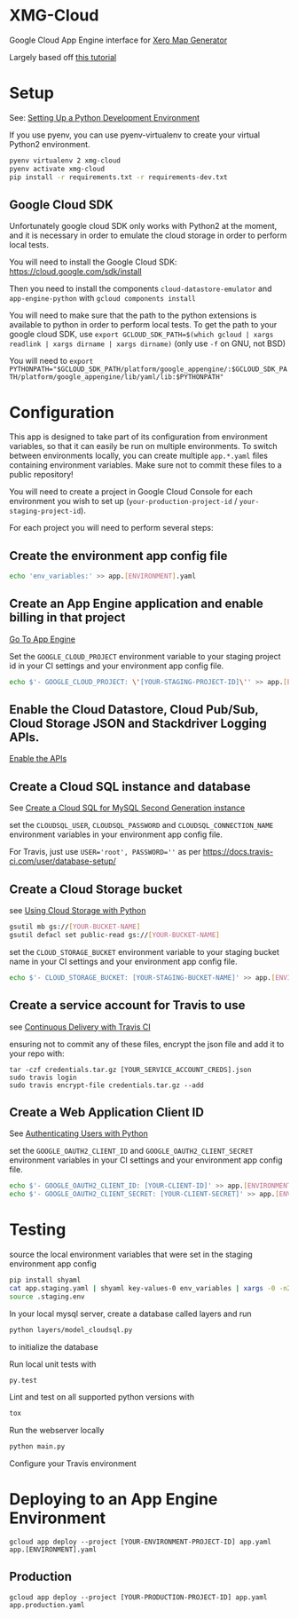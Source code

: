 # XMG-Cloud
Google Cloud App Engine interface for [Xero Map Generator](https://github.com/derwentx/Xero-Map-Generator)

Largely based off [this tutorial](https://cloud.google.com/python/getting-started/tutorial-app)

# Setup

See: [Setting Up a Python Development Environment](https://cloud.google.com/python/setup)

If you use pyenv, you can use pyenv-virtualenv to create your virtual Python2 environment.

```bash
pyenv virtualenv 2 xmg-cloud
pyenv activate xmg-cloud
pip install -r requirements.txt -r requirements-dev.txt
```

## Google Cloud SDK

Unfortunately google cloud SDK only works with Python2 at the moment, and it is necessary in order to emulate the cloud storage in order to perform local tests.

You will need to install the Google Cloud SDK: https://cloud.google.com/sdk/install

Then you need to install the components `cloud-datastore-emulator` and `app-engine-python` with `gcloud components install`

You will need to make sure that the path to the python extensions is available to python in order to perform local tests. To get the path to your google cloud SDK, use `export GCLOUD_SDK_PATH=$(which gcloud | xargs readlink | xargs dirname | xargs dirname)` (only use `-f` on GNU, not BSD)

You will need to `export PYTHONPATH="$GCLOUD_SDK_PATH/platform/google_appengine/:$GCLOUD_SDK_PATH/platform/google_appengine/lib/yaml/lib:$PYTHONPATH"`

# Configuration

This app is designed to take part of its configuration from environment
variables, so that it can easily be run on multiple environments. To switch
between environments locally, you can create multiple `app.*.yaml` files
containing environment variables. Make sure not to commit these files to a
public repository!

You will need to create a project in Google Cloud Console for each environment
you wish to set up (`your-production-project-id` / `your-staging-project-id`).

For each project you will need to perform several steps:

## Create the environment app config file

```bash
echo 'env_variables:' >> app.[ENVIRONMENT].yaml
```

## Create an App Engine application and enable billing in that project
[Go To App Engine](https://console.cloud.google.com/projectselector/appengine/create?lang=flex_python&st=true&_ga=2.209047506.-1904653949.1530240882)

Set the `GOOGLE_CLOUD_PROJECT` environment variable to your staging project id in your CI settings and your environment app config file.
```bash
echo $'- GOOGLE_CLOUD_PROJECT: \'[YOUR-STAGING-PROJECT-ID]\'' >> app.[ENVIRONMENT].yaml
```

## Enable the Cloud Datastore, Cloud Pub/Sub, Cloud Storage JSON and Stackdriver Logging APIs.
[Enable the APIs](https://console.cloud.google.com/flows/enableapi?apiid=datastore.googleapis.com,datastore,pubsub,storage_api,logging,plus,sqladmin.googleapis.com&redirect=https://console.cloud.google.com&_ga=2.204779344.-1904653949.1530240882)

## Create a Cloud SQL instance and database

See [Create a Cloud SQL for MySQL Second Generation instance](https://cloud.google.com/sql/docs/mysql/create-instance)

set the `CLOUDSQL_USER`, `CLOUDSQL_PASSWORD` and `CLOUDSQL_CONNECTION_NAME`
environment variables in your environment app config file.

For Travis, just use `USER='root', PASSWORD=''` as per https://docs.travis-ci.com/user/database-setup/

## Create a Cloud Storage bucket
see [Using Cloud Storage with Python](https://cloud.google.com/python/getting-started/using-cloud-storage)
```bash
gsutil mb gs://[YOUR-BUCKET-NAME]
gsutil defacl set public-read gs://[YOUR-BUCKET-NAME]
```

set the `CLOUD_STORAGE_BUCKET` environment variable to your staging bucket name in your CI settings and your environment app config file.

```bash
echo $'- CLOUD_STORAGE_BUCKET: [YOUR-STAGING-BUCKET-NAME]' >> app.[ENVIRONMENT].yaml
```

## Create a service account for Travis to use

see [Continuous Delivery with Travis CI](https://cloud.google.com/solutions/continuous-delivery-with-travis-ci)

ensuring not to commit any of these files, encrypt the json file and add it to
your repo with:

```
tar -czf credentials.tar.gz [YOUR_SERVICE_ACCOUNT_CREDS].json
sudo travis login
sudo travis encrypt-file credentials.tar.gz --add
```

## Create a Web Application Client ID

See [Authenticating Users with Python](https://cloud.google.com/python/getting-started/authenticate-users)

set the `GOOGLE_OAUTH2_CLIENT_ID` and `GOOGLE_OAUTH2_CLIENT_SECRET` environment
variables in your CI settings and your environment app config file.

```bash
echo $'- GOOGLE_OAUTH2_CLIENT_ID: [YOUR-CLIENT-ID]' >> app.[ENVIRONMENT].yaml
echo $'- GOOGLE_OAUTH2_CLIENT_SECRET: [YOUR-CLIENT-SECRET]' >> app.[ENVIRONMENT].yaml
```

# Testing

source the local environment variables that were set in the staging environment app config

```bash
pip install shyaml
cat app.staging.yaml | shyaml key-values-0 env_variables | xargs -0 -n2 -J{} sh -c 'echo export $1=$2' -- {} > .staging.env
source .staging.env
```

In your local mysql server, create a database called layers and run

```bash
python layers/model_cloudsql.py
```

to initialize the database

Run local unit tests with

```bash
py.test
```

Lint and test on all supported python versions with

```bash
tox
```

Run the webserver locally
```bash
python main.py
```

Configure your Travis environment

# Deploying to an App Engine Environment
```
gcloud app deploy --project [YOUR-ENVIRONMENT-PROJECT-ID] app.yaml app.[ENVIRONMENT].yaml
```
## Production
```
gcloud app deploy --project [YOUR-PRODUCTION-PROJECT-ID] app.yaml app.production.yaml
```

